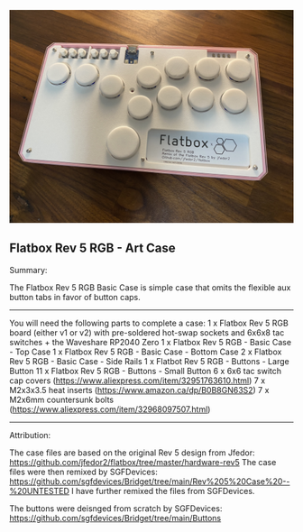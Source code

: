 ![Flatbox Rev 5 RGB - Art Case](https://github.com/TheTrainGoes/flatbox-rev5-rgb/blob/main/Flatbox%20rev%205%20RGB%20case%20-%20Art%20Case/Images/Flatbox%20rev%205%20RGB%20-%20Art%20Case.jpg?raw=true)

Flatbox Rev 5 RGB - Art Case
---

Summary: 

The Flatbox Rev 5 RGB Basic Case is simple case that omits the flexible aux button tabs in favor of button caps.  

---

You will need the following parts to complete a case:
1 x Flatbox Rev 5 RGB board (either v1 or v2) with pre-soldered hot-swap sockets and 6x6x8 tac switches + the Waveshare RP2040 Zero
1 x Flatbox Rev 5 RGB - Basic Case - Top Case
1 x Flatbox Rev 5 RGB - Basic Case - Bottom Case
2 x Flatbox Rev 5 RGB - Basic Case - Side Rails
1 x Flatbot Rev 5 RGB - Buttons - Large Button
11 x Flatbox Rev 5 RGB - Buttons - Small Button
6 x 6x6 tac switch cap covers (https://www.aliexpress.com/item/32951763610.html)
7 x M2x3x3.5 heat inserts (https://www.amazon.ca/dp/B0B8GN63S2)
7 x M2x6mm countersunk bolts (https://www.aliexpress.com/item/32968097507.html)

---

Attribution:

The case files are based on the original Rev 5 design from Jfedor: https://github.com/jfedor2/flatbox/tree/master/hardware-rev5
The case files were then remixed by SGFDevices: https://github.com/sgfdevices/Bridget/tree/main/Rev%205%20Case%20--%20UNTESTED
I have further remixed the files from SGFDevices.

The buttons were deisnged from scratch by SGFDevices: https://github.com/sgfdevices/Bridget/tree/main/Buttons
